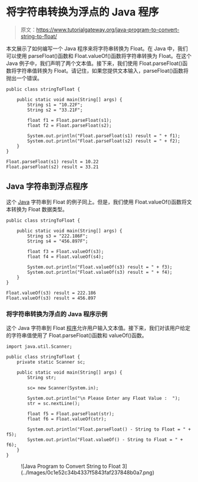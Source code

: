 # 将字符串转换为浮点的 Java 程序

> 原文：<https://www.tutorialgateway.org/java-program-to-convert-string-to-float/>

本文展示了如何编写一个 Java 程序来将字符串转换为 Float。在 Java 中，我们可以使用 parseFloat()函数和 Float.valueOf()函数将字符串转换为 Float。在这个 Java 例子中，我们声明了两个文本值。接下来，我们使用 Float.parseFloat()函数将字符串值转换为 Float。请记住，如果您提供文本输入，parseFloat()函数将抛出一个错误。

```
public class stringToFloat {

	public static void main(String[] args) {
		String s1 = "10.22F";
		String s2 = "33.21F";

		float f1 = Float.parseFloat(s1);
		float f2 = Float.parseFloat(s2);

		System.out.println("Float.parseFloat(s1) result = " + f1);
		System.out.println("Float.parseFloat(s2) result = " + f2);
	}
}
```

```
Float.parseFloat(s1) result = 10.22
Float.parseFloat(s2) result = 33.21
```

## Java 字符串到浮点程序

这个 [Java](https://www.tutorialgateway.org/java-tutorial/) 字符串到 Float 的例子同上。但是，我们使用 Float.valueOf()函数将文本转换为 Float 数据类型。

```
public class stringToFloat {

	public static void main(String[] args) {
		String s3 = "222.186F";
		String s4 = "456.897F";

		float f3 = Float.valueOf(s3);
		float f4 = Float.valueOf(s4);

		System.out.println("Float.valueOf(s3) result = " + f3);
		System.out.println("Float.valueOf(s3) result = " + f4);
	}
}
```

```
Float.valueOf(s3) result = 222.186
Float.valueOf(s3) result = 456.897
```

### 将字符串转换为浮点的 Java 程序示例

这个 Java 字符串到 Float [程序](https://www.tutorialgateway.org/learn-java-programs/)允许用户输入文本值。接下来，我们对该用户给定的字符串值使用了 Float.parseFloat()函数和 valueOf()函数。

```
import java.util.Scanner;

public class stringToFloat {
	private static Scanner sc;

	public static void main(String[] args) {
		String str;

		sc= new Scanner(System.in);

		System.out.println("\n Please Enter any Float Value :  ");
		str = sc.nextLine();

		float f5 = Float.parseFloat(str);
		float f6 = Float.valueOf(str);

		System.out.println("Float.parseFloat() - String to Float = " + f5);
		System.out.println("Float.valueOf() - String to Float = " + f6);
	}
}
```

<figure class="wp-block-image size-large">![Java Program to Convert String to Float 3](../Images/0c1e52c34b4337f5843faf237848b0a7.png)</figure>